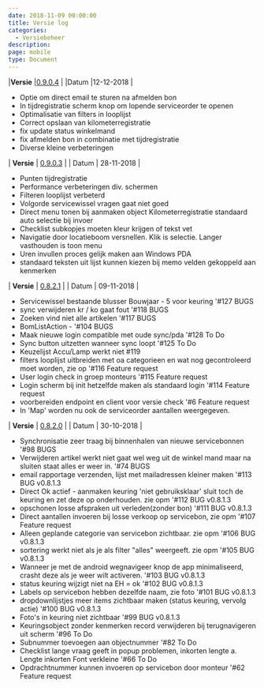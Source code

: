 ```yaml
---
date: 2018-11-09 00:00:00
title: Versie log
categories:
  - Versiebeheer
description:
page: mobile
type: Document
---
```


|**Versie** |[0.9.0.4](http://apk4umobile.v2.ignissoftware.nl/apkupdates/mobilev2/Ignis.apk) | |Datum |12-12-2018 |

* Optie om direct email te sturen na afmelden bon
* In tijdregistratie scherm knop om lopende serviceorder te openen
* Optimalisatie van filters in looplijst
* Correct opslaan van kilometerregistratie
* fix update status winkelmand
* fix afmelden bon in combinatie met tijdregistratie
* Diverse kleine verbeteringen
  
| **Versie** | [0.9.0.3](http://apk4umobile.v2.ignissoftware.nl/apkupdates/mobilev2/Ignis.903.apk) |
| Datum | 28-11-2018 |
* Punten tijdregistratie
* Performance verbeteringen div. schermen
* Filteren looplijst verbeterd
* Volgorde servicewissel vragen gaat niet goed
* Direct menu tonen bij aanmaken object Kilometerregistratie standaard auto selectie bij invoer
* Checklist subkopjes moeten kleur krijgen of tekst vet
* Navigatie door locatieboom versnellen. Klik is selectie. Langer vasthouden is toon menu
* Uren invullen proces gelijk maken aan Windows PDA
* standaard teksten uit lijst kunnen kiezen bij memo velden gekoppeld aan kenmerken

| **Versie** | [0.8.2.1](http://apk4umobile.v2.ignissoftware.nl/apkupdates/mobilev2/Ignis.821.apk) |
| Datum | 09-11-2018 |

* Servicewissel bestaande blusser Bouwjaar - 5 voor keuring '#127 BUGS
* sync verwijderen kr / ko gaat fout '#118 BUGS
* Zoeken vind niet alle artikelen '#117 BUGS
* BomListAction - '#104 BUGS
* Maak nieuwe login compatible met oude sync/pda '#128 To Do
* Sync button uitzetten wanneer sync loopt '#125 To Do
* Keuzelijst Accu/Lamp werkt niet #119
* filters looplijst uitbreiden met oa categorieen en wat nog gecontroleerd moet worden, zie op '#116 Feature request
* User login check in groep monteurs '#115 Feature request
* Login scherm bij init hetzelfde maken als standaard login '#114 Feature request
* voorbereiden endpoint en client voor versie check '#6 Feature request
* In 'Map' worden nu ook de serviceorder aantallen weergegeven.

| **Versie** | [0.8.2.0](http://apk4umobile.v2.ignissoftware.nl/apkupdates/mobilev2/Ignis.820.apk) |
| Datum | 30-10-2018 |

* Synchronisatie zeer traag bij binnenhalen van nieuwe servicebonnen '#98 BUGS
* Verwijderen artikel werkt niet gaat wel weg uit de winkel mand maar na sluiten staat alles er weer in. '#74 BUGS
* email rapportage verzenden, lijst met mailadressen kleiner maken '#113 BUG v0.8.1.3
* Direct Ok actief - aanmaken keuring 'niet gebruiksklaar' sluit toch de keuring en zet deze op onderhouden. zie opm '#112 BUG v0.8.1.3
* opschonen losse afspraken uit verleden(zonder bon) '#111 BUG v0.8.1.3
* Direct aantallen invoeren bij losse verkoop op servicebon, zie opm '#107 Feature request
* Alleen geplande categorie van servicebon zichtbaar. zie opm '#106 BUG v0.8.1.3
* sortering werkt niet als je als filter "alles" weergeeft. zie opm '#105 BUG v0.8.1.3
* Wanneer je met de android wegnavigeer knop de app minimaliseerd, crasht deze als je weer wilt activeren. '#103 BUG v0.8.1.3
* status keuring wijzigt niet na EH = ok '#102 BUG v0.8.1.3
* Labels op servicebon hebben dezelfde naam, zie foto '#101 BUG v0.8.1.3
* dropdownlijstjes meer items zichtbaar maken (status keuring, vervolg actie) '#100 BUG v0.8.1.3
* Foto's in keuring niet zichtbaar '#99 BUG v0.8.1.3
* Keuringsobject zonder kenmerken record verwijderen bij terugnavigeren uit scherm '#96 To Do
* Subnummer toevoegen aan objectnummer '#82 To Do
* Checklist lange vraag geeft in popup problemen, inkorten lengte a. Lengte inkorten Font verkleine '#66 To Do
* Opdrachtnummer kunnen invoeren op servicebon door monteur '#62 Feature request